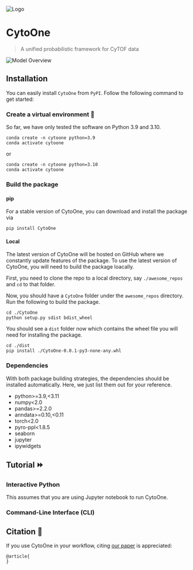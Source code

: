 ![Logo](/assets/logo.png)

# CytoOne
> A unified probabilistic framework for CyTOF data

![Model Overview](/assets/model_overview.png)

## Installation 

You can easily install `CytoOne` from `PyPI`. Follow the following command to get started:

### Create a virtual environment :snake:

So far, we have only tested the software on Python 3.9 and 3.10.

```shell
conda create -n cytoone python=3.9
conda activate cytoone 
```

or 

```shell
conda create -n cytoone python=3.10
conda activate cytoone 
```

### Build the package

#### pip 

For a stable version of CytoOne, you can download and install the package via 

```shell
pip install CytoOne
```

#### Local 

The latest version of CytoOne will be hosted on GitHub where we constantly update features of the package. To use the latest version of CytoOne, you will need to build the package loacally.

First, you need to clone the repo to a local directory, say `./awesome_repos` and `cd` to that folder. 

Now, you should have a `CytoOne` folder under the `awesome_repos` directory. Run the following to build the package.

```shell 
cd ./CytoOne
python setup.py sdist bdist_wheel
```

You should see a `dist` folder now which contains the wheel file you will need for installing the package. 

```shell
cd ./dist
pip install ./CytoOne-0.0.1-py3-none-any.whl
```


### Dependencies 

With both package building strategies, the dependencies should be installed automatically. Here, we just list them out for your reference.  

- python>=3.9,<3.11
- numpy<2.0
- pandas>=2.2.0
- anndata>=0.10,<0.11
- torch<2.0
- pyro-ppl<1.8.5
- seaborn
- jupyter
- ipywidgets

## Tutorial :fast_forward:

### Interactive Python 
This assumes that you are using Jupyter notebook to run CytoOne.



### Command-Line Interface (CLI)




## Citation :page_with_curl:

If you use CytoOne in your workflow, citing [our paper](https://google.com) is appreciated:

```
@article{
}
```


